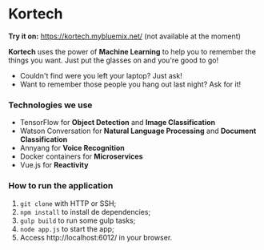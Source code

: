 # Kortech

__Try it on:__ https://kortech.mybluemix.net/ (not available at the moment)

__Kortech__ uses the power of __Machine Learning__ to help you to remember the things you want. Just put the glasses on and you're good to go!
  - Couldn't find were you left your laptop? Just ask!
  - Want to remember those people you hang out last night? Ask for it!

### Technologies we use
- TensorFlow for __Object Detection__ and __Image Classification__
- Watson Conversation for __Natural Language Processing__ and __Document Classification__
- Annyang for __Voice Recognition__
- Docker containers for __Microservices__
- Vue.js for __Reactivity__

### How to run the application
1. `git clone` with HTTP or SSH;
2. `npm install` to install de dependencies;
3. `gulp build` to run some gulp tasks;
4. `node app.js` to start the app;
5. Access http://localhost:6012/ in your browser.
